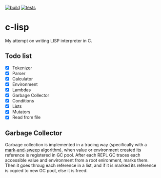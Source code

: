 [![build](https://github.com/maxrok98/c-lisp/actions/workflows/build.yml/badge.svg)](https://github.com/maxrok98/c-list/actions/workflows/build.yml)
[![tests](https://github.com/maxrok98/c-lisp/actions/workflows/tests.yml/badge.svg)](https://github.com/maxrok98/c-list/actions/workflows/tests.yml)

# c-lisp
 My attempt on writing LISP interpreter in C.

## Todo list
- [x] Tokenizer
- [x] Parser
- [x] Calculator
- [x] Environment
- [x] Lambdas
- [x] Garbage Collector 
- [x] Conditions
- [x] Lists
- [x] Mutators
- [x] Read from file

## Garbage Collector
 Garbage collection is implemented in a tracing way (specifically with a [mark-and-sweep](https://en.wikipedia.org/wiki/Tracing_garbage_collection#Na%C3%AFve_mark-and-sweep) algorithm), when value or environment created its reference is registered in GC pool.
After each REPL GC traces each accessible value and environment from a root enironment, marks them. Then it goes throug each reference in a list, and if it is marked its reference is copied to new GC pool, else it is freed.
